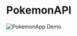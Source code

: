 # PokemonAPI
![PokemonApp Demo](https://github.com/erjes/PokemonApp/assets/110467220/013c0bed-4449-480d-8ce3-fcb1a2e9db1c)
